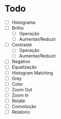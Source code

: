 # Todo

- [ ] Histograma
- [ ] Brilho
  - [ ] Operação
  - [ ] Aumentar/Reduzir
- [ ] Contraste
  - [ ] Operação
  - [ ] Aumentar/Reduzir
- [ ]  Negativo
- [ ]  Equalização
- [ ]  Histogram Matching
  - [ ]  Grey
  - [ ]  Color
- [ ]  Zoom Out
- [ ]  Zoom In
- [ ]  Rotate
- [ ]  Convolução
- [ ]  Relatorio
